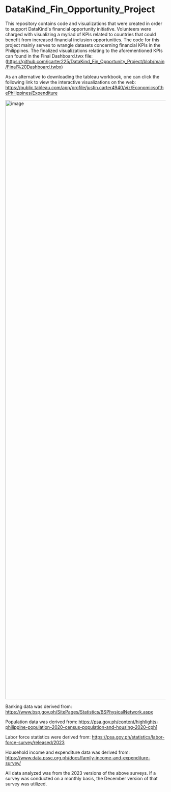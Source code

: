 

# DataKind_Fin_Opportunity_Project
This repository contains code and visualizations that were created in order to support DataKind's financial opportunity initiative. Volunteers were charged with visualizing a myriad of KPIs related to countries that could benefit from increased financial inclusion opportunities. The code for this project mainly serves to wrangle datasets concerning financial KPIs in the Philippines. The finalized visualizations relating to the aforementioned KPIs can found in the Final Dashboard.twx file: (https://github.com/jcarter225/DataKind_Fin_Opportunity_Project/blob/main/Final%20Dashboard.twbx) 

As an alternative to downloading the tableau workbook, one can click the following link to view the interactive visualizations on the web: https://public.tableau.com/app/profile/justin.carter4940/viz/EconomicsofthePhilippines/Expenditure


<img width="1881" alt="image" src="https://github.com/user-attachments/assets/adef4dc9-6cdb-4493-be74-90157b9c1900" />


Banking data was derived from: https://www.bsp.gov.ph/SitePages/Statistics/BSPhysicalNetwork.aspx 

Population data was derived from: https://psa.gov.ph/content/highlights-philippine-population-2020-census-population-and-housing-2020-cph]

Labor force statistics were derived from: https://psa.gov.ph/statistics/labor-force-survey/released/2023

Household income and expenditure data was derived from: https://www.data.pssc.org.ph/docs/family-income-and-expenditure-survey/

All data analyzed was from the 2023 versions of the above surveys. If a survey was conducted on a monthly basis, the December version of that survey was utilized.
